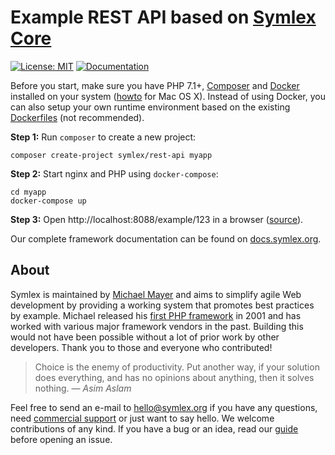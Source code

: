 # Example REST API based on [Symlex Core](https://github.com/symlex/symlex-core)

[![License: MIT](https://img.shields.io/badge/license-MIT-blue.svg)](LICENSE)
[![Documentation](https://readthedocs.org/projects/symlex-docs/badge/?version=latest&style=flat)](https://docs.symlex.org/en/latest/)

Before you start, make sure you have PHP 7.1+, [Composer](https://getcomposer.org/) and [Docker](https://www.docker.com/) installed on your system 
([howto](https://docs.symlex.org/en/latest/osx/) for Mac OS X).
Instead of using Docker, you can also setup your own runtime environment based on the existing 
[Dockerfiles](https://github.com/symlex/rest-api/tree/master/app/docker) (not recommended).

**Step 1:** Run `composer` to create a new project:

```
composer create-project symlex/rest-api myapp
```

**Step 2:** Start nginx and PHP using `docker-compose`:

```
cd myapp
docker-compose up
```

**Step 3:** Open http://localhost:8088/example/123 in a browser ([source](src/Controller/ExampleController.php)).

Our complete framework documentation can be found on [docs.symlex.org](https://docs.symlex.org/en/latest/).

## About ##

Symlex is maintained by [Michael Mayer](https://blog.liquidbytes.net/about/) and
aims to simplify agile Web development by providing a working system that promotes best practices by example.
Michael released his [first PHP framework](http://freshmeat.sourceforge.net/projects/awf) in 2001 and 
has worked with various major framework vendors in the past.
Building this would not have been possible without a lot of prior work by other developers.
Thank you to those and everyone who contributed!

> Choice is the enemy of productivity. Put another way, if your solution does everything, 
> and has no opinions about anything, then it solves nothing. ― *Asim Aslam*

Feel free to send an e-mail to [hello@symlex.org](mailto:hello@symlex.org) if you have any questions, 
need [commercial support](https://blog.liquidbytes.net/contact/) or just want to say hello. 
We welcome contributions of any kind. If you have a bug or an idea, read our 
[guide](https://docs.symlex.org/en/latest/contribute/) before opening an issue.

